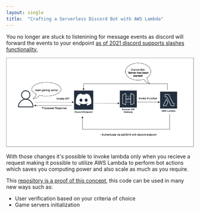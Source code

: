 ```yaml
---
layout: single
title:  "Crafting a Serverless Discord Bot with AWS Lambda"
---
```


You no longer are stuck to listenining for message events as discord will forward the events to your endpoint [as of 2021 discord supports slashes functionality](https://discord.com/blog/slash-commands-are-here),

![Preview](./../assets/img/serverless-discord-architecture.png)

With those changes it's possible to invoke lambda only when you recieve a request making it possible to utilize AWS Lambda to perform bot actions which saves you computing power and also scale as much as you require.

This [repository is a proof of this concept](https://github.com/maanisim/serverless-discord), this code can be used in many new ways such as:
- User verification based on your criteria of choice
- Game servers initialization
